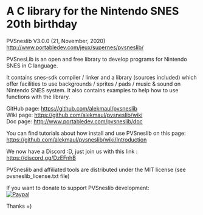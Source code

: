 # A C library for the Nintendo SNES 20th birthday #
PVSneslib V3.0.0 (21, November, 2020)  
http://www.portabledev.com/jeux/supernes/pvsneslib/

PVSnesLib is an open and free library to develop programs for Nintendo SNES in C language.

It contains snes-sdk compiler / linker and a library (sources included) which offer facilities to use backgrounds / sprites / pads / music & sound on Nintendo SNES system. 
It also contains examples to help how to use functions with the library.  

GitHub page: https://github.com/alekmaul/pvsneslib  
Wiki page: https://github.com/alekmaul/pvsneslib/wiki  
Doc page: http://www.portabledev.com/pvsneslib/doc  

You can find tutorials about how install and use PVSneslib on this page:  
https://github.com/alekmaul/pvsneslib/wiki/Introduction

We now have a Discord :D, just join us with this link : https://discord.gg/DzEFnhB

PVSneslib and affiliated tools are distributed under the MIT license (see pvsneslib_license.txt file)

If you want to donate to support PVSneslib development:  
[![Paypal](https://www.paypalobjects.com/fr_FR/FR/i/btn/x-click-but04.gif)](https://www.paypal.com/cgi-bin/webscr?cmd=_s-xclick&hosted_button_id=Y5USKF23DQVLC)

Thanks =)

